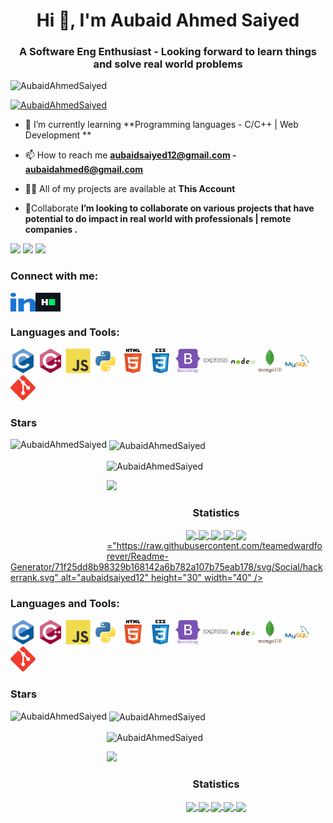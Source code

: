 <h1 align="center">Hi 👋, I'm Aubaid Ahmed Saiyed</h1>
<h3 align="center">A Software Eng Enthusiast - Looking forward to learn things and solve real world problems </h3>
<p align="left"> <img src="https://komarev.com/ghpvc/?username=AubaidAhmedSaiyed&label=Profile%20views&color=0e75b6&style=flat" alt="AubaidAhmedSaiyed" /> </p>

<p align="left"> <a href="https://github.com/ryo-ma/github-profile-trophy"><img src="https://github-profile-trophy.vercel.app/?username=AubaidAhmedSaiyed&theme=dark_lover" alt="AubaidAhmedSaiyed" /></a> </p>

- 🌱 I’m currently learning **Programming languages - C/C++ | Web Development **

- 📫 How to reach me **aubaidsaiyed12@gmail.com - aubaidahmed6@gmail.com**
- 👨‍💻 All of my projects are available at **This Account**
- 🤝Collaborate **I’m looking to collaborate on various projects that have potential to do impact in real world with professionals | remote companies .**

<div> <a href="https://www.linkedin.com/in/aubaid-ahmed-saiyed" target="_blank"><img src="https://img.shields.io/badge/LinkedIn-0077B5?style=for-the-badge&logo=linkedin&logoColor=white" target="_blank"></a>
<a href="https://github.com/AubaidAhmedSaiyed" target="_blank"><img src="https://img.shields.io/badge/GitHub-100000?style=for-the-badge&logo=github&logoColor=white" target="_blank"></a>
<a href = "mailto:aubaidsaiyed12@gmail.com - aubaidahmed6@gmail.com"><img src="https://img.shields.io/badge/-Gmail-%23333?style=for-the-badge&logo=gmail&logoColor=white" target="_blank"></a>
</div><h3 align="left">Connect with me:</h3>
<p align="left">
<a href="https://linkedin.com/in/aubaid-ahmed-saiyed" target="blank"><img align="center" src="https://raw.githubusercontent.com/teamedwardforever/Readme-Generator/71f25dd8b98329b168142a6b782a107b75eab178/svg/Social/linked-in-alt.svg" alt="aubaid-ahmed-saiyed" height="30" width="40" /></a><a href="https://www.hackerrank.com/aubaidsaiyed12" target="blank"><img align="center" src="https://raw.githubusercontent.com/teamedwardforever/Readme-Generator/71f25dd8b98329b168142a6b782a107b75eab178/svg/Social/hackerrank.svg" alt="aubaidsaiyed12" height="30" width="40" /></a></p>

<h3 align="left">Languages and Tools:</h3>
<p align="left">
<img src="https://raw.githubusercontent.com/teamedwardforever/Readme-Generator/71f25dd8b98329b168142a6b782a107b75eab178/svg/Skills/Languages/c-original.svg" alt="C" width="40" height="40"/>
<img src="https://raw.githubusercontent.com/teamedwardforever/Readme-Generator/71f25dd8b98329b168142a6b782a107b75eab178/svg/Skills/Languages/cplusplus-original.svg" alt="CPP" width="40" height="40"/>
<img src="https://raw.githubusercontent.com/teamedwardforever/Readme-Generator/71f25dd8b98329b168142a6b782a107b75eab178/svg/Skills/Languages/javascript-original.svg" alt="Javascript" width="40" height="40"/>
<img src="https://raw.githubusercontent.com/teamedwardforever/Readme-Generator/71f25dd8b98329b168142a6b782a107b75eab178/svg/Skills/Languages/python-original.svg" alt="Python" width="40" height="40"/>
<img src="https://raw.githubusercontent.com/teamedwardforever/Readme-Generator/71f25dd8b98329b168142a6b782a107b75eab178/svg/Skills/Frontend/html5-original-wordmark.svg" alt="HTML" width="40" height="40"/>
<img src="https://raw.githubusercontent.com/teamedwardforever/Readme-Generator/71f25dd8b98329b168142a6b782a107b75eab178/svg/Skills/Frontend/css3-original-wordmark.svg" alt="Css" width="40" height="40"/>
<img src="https://raw.githubusercontent.com/teamedwardforever/Readme-Generator/71f25dd8b98329b168142a6b782a107b75eab178/svg/Skills/Frontend/bootstrap-plain-wordmark.svg" alt="Bootstrap" width="40" height="40"/>
<img src="https://raw.githubusercontent.com/teamedwardforever/Readme-Generator/71f25dd8b98329b168142a6b782a107b75eab178/svg/Skills/Backend/express-original-wordmark.svg" alt="Express" width="40" height="40"/>
<img src="https://raw.githubusercontent.com/teamedwardforever/Readme-Generator/71f25dd8b98329b168142a6b782a107b75eab178/svg/Skills/Backend/nodejs-original-wordmark.svg" alt="NodeJs" width="40" height="40"/>
<img src="https://raw.githubusercontent.com/teamedwardforever/Readme-Generator/71f25dd8b98329b168142a6b782a107b75eab178/svg/Skills/Database/mongodb-original-wordmark.svg" alt="Mongodb" width="40" height="40"/>
<img src="https://raw.githubusercontent.com/teamedwardforever/Readme-Generator/71f25dd8b98329b168142a6b782a107b75eab178/svg/Skills/Database/mysql-original-wordmark.svg" alt="Mysql" width="40" height="40"/>
<img src="https://raw.githubusercontent.com/teamedwardforever/Readme-Generator/71f25dd8b98329b168142a6b782a107b75eab178/svg/Skills/Other/git-scm-icon.svg" alt="Git" width="40" height="40"/>
</p>

<h3 align="left">Stars</h3>
<img align="left" height="180em" src="https://github-readme-stats.vercel.app/api/top-langs/?username=AubaidAhmedSaiyed&layout=compact&theme=blue-green" alt=AubaidAhmedSaiyed />

<p>&nbsp;<img align="center" height="180em" src="https://github-readme-stats.vercel.app/api?username=AubaidAhmedSaiyed&show_icons=true&locale=en&theme=blue-green" alt="AubaidAhmedSaiyed" /></p>

<p><img align="center" height="180em" src="https://github-readme-streak-stats.herokuapp.com/?user=AubaidAhmedSaiyed&theme=blue-green" alt="AubaidAhmedSaiyed" /></p>

<img src="https://user-images.githubusercontent.com/73097560/115834477-dbab4500-a447-11eb-908a-139a6edaec5c.gif"><h3 align="center">Statistics</h3>
<div align="center">
<a href="https://github.com/AubaidAhmedSaiyed">
<img align="center" src="http://github-profile-summary-cards.vercel.app/api/cards/stats?username=AubaidAhmedSaiyed&theme=2077" height="180em" />
<img align="center" src="http://github-profile-summary-cards.vercel.app/api/cards/most-commit-language?username=AubaidAhmedSaiyed&theme=blue_green" height="180em" />
<img align="center" src="http://github-profile-summary-cards.vercel.app/api/cards/repos-per-language?username=AubaidAhmedSaiyed&theme=2077" height="180em" />
<img align="center" src="http://github-profile-summary-cards.vercel.app/api/cards/productive-time?username=AubaidAhmedSaiyed&theme=2077" height="180em" />
<img align="center" src="http://github-profile-summary-cards.vercel.app/api/cards/profile-details?username=AubaidAhmedSaiyed&theme=blue_green" height="180em" />
</div>="https://raw.githubusercontent.com/teamedwardforever/Readme-Generator/71f25dd8b98329b168142a6b782a107b75eab178/svg/Social/hackerrank.svg" alt="aubaidsaiyed12" height="30" width="40" /></a></p>

<h3 align="left">Languages and Tools:</h3>
<p align="left">
<img src="https://raw.githubusercontent.com/teamedwardforever/Readme-Generator/71f25dd8b98329b168142a6b782a107b75eab178/svg/Skills/Languages/c-original.svg" alt="C" width="40" height="40"/>
<img src="https://raw.githubusercontent.com/teamedwardforever/Readme-Generator/71f25dd8b98329b168142a6b782a107b75eab178/svg/Skills/Languages/cplusplus-original.svg" alt="CPP" width="40" height="40"/>
<img src="https://raw.githubusercontent.com/teamedwardforever/Readme-Generator/71f25dd8b98329b168142a6b782a107b75eab178/svg/Skills/Languages/javascript-original.svg" alt="Javascript" width="40" height="40"/>
<img src="https://raw.githubusercontent.com/teamedwardforever/Readme-Generator/71f25dd8b98329b168142a6b782a107b75eab178/svg/Skills/Languages/python-original.svg" alt="Python" width="40" height="40"/>
<img src="https://raw.githubusercontent.com/teamedwardforever/Readme-Generator/71f25dd8b98329b168142a6b782a107b75eab178/svg/Skills/Frontend/html5-original-wordmark.svg" alt="HTML" width="40" height="40"/>
<img src="https://raw.githubusercontent.com/teamedwardforever/Readme-Generator/71f25dd8b98329b168142a6b782a107b75eab178/svg/Skills/Frontend/css3-original-wordmark.svg" alt="Css" width="40" height="40"/>
<img src="https://raw.githubusercontent.com/teamedwardforever/Readme-Generator/71f25dd8b98329b168142a6b782a107b75eab178/svg/Skills/Frontend/bootstrap-plain-wordmark.svg" alt="Bootstrap" width="40" height="40"/>
<img src="https://raw.githubusercontent.com/teamedwardforever/Readme-Generator/71f25dd8b98329b168142a6b782a107b75eab178/svg/Skills/Backend/express-original-wordmark.svg" alt="Express" width="40" height="40"/>
<img src="https://raw.githubusercontent.com/teamedwardforever/Readme-Generator/71f25dd8b98329b168142a6b782a107b75eab178/svg/Skills/Backend/nodejs-original-wordmark.svg" alt="NodeJs" width="40" height="40"/>
<img src="https://raw.githubusercontent.com/teamedwardforever/Readme-Generator/71f25dd8b98329b168142a6b782a107b75eab178/svg/Skills/Database/mongodb-original-wordmark.svg" alt="Mongodb" width="40" height="40"/>
<img src="https://raw.githubusercontent.com/teamedwardforever/Readme-Generator/71f25dd8b98329b168142a6b782a107b75eab178/svg/Skills/Database/mysql-original-wordmark.svg" alt="Mysql" width="40" height="40"/>
<img src="https://raw.githubusercontent.com/teamedwardforever/Readme-Generator/71f25dd8b98329b168142a6b782a107b75eab178/svg/Skills/Other/git-scm-icon.svg" alt="Git" width="40" height="40"/>
</p>

<h3 align="left">Stars</h3>
<img align="left" height="180em" src="https://github-readme-stats.vercel.app/api/top-langs/?username=AubaidAhmedSaiyed&layout=compact&theme=blue-green" alt=AubaidAhmedSaiyed />

<p>&nbsp;<img align="center" height="180em" src="https://github-readme-stats.vercel.app/api?username=AubaidAhmedSaiyed&show_icons=true&locale=en&theme=blue-green" alt="AubaidAhmedSaiyed" /></p>

<p><img align="center" height="180em" src="https://github-readme-streak-stats.herokuapp.com/?user=AubaidAhmedSaiyed&theme=" alt="AubaidAhmedSaiyed" /></p>

<img src="https://user-images.githubusercontent.com/73097560/115834477-dbab4500-a447-11eb-908a-139a6edaec5c.gif"><h3 align="center">Statistics</h3>
<div align="center">
<a href="https://github.com/AubaidAhmedSaiyed">
<img align="center" src="http://github-profile-summary-cards.vercel.app/api/cards/stats?username=AubaidAhmedSaiyed&theme=2077" height="180em" />
<img align="center" src="http://github-profile-summary-cards.vercel.app/api/cards/most-commit-language?username=AubaidAhmedSaiyed&theme=blue_green" height="180em" />
<img align="center" src="http://github-profile-summary-cards.vercel.app/api/cards/repos-per-language?username=AubaidAhmedSaiyed&theme=2077" height="180em" />
<img align="center" src="http://github-profile-summary-cards.vercel.app/api/cards/productive-time?username=AubaidAhmedSaiyed&theme=2077" height="180em" />
<img align="center" src="http://github-profile-summary-cards.vercel.app/api/cards/profile-details?username=AubaidAhmedSaiyed&theme=blue_green" height="180em" />
</div>
